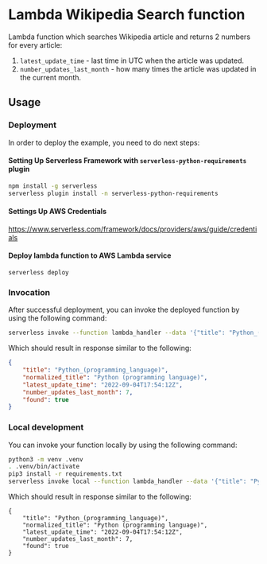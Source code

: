 # Lambda Wikipedia Search function
Lambda function which searches Wikipedia article and returns 2 numbers for every article:
  1. `latest_update_time` - last time in UTC when the article was updated.
  2. `number_updates_last_month` - how many times the article was updated in the current month.

## Usage

### Deployment

In order to deploy the example, you need to do next steps:

#### Setting Up Serverless Framework with `serverless-python-requirements` plugin

```bash
npm install -g serverless
serverless plugin install -n serverless-python-requirements
```

#### Settings Up AWS Credentials
https://www.serverless.com/framework/docs/providers/aws/guide/credentials

#### Deploy lambda function to AWS Lambda service

```
serverless deploy
```

### Invocation

After successful deployment, you can invoke the deployed function by using the following command:

```bash
serverless invoke --function lambda_handler --data '{"title": "Python_(programming_language)"}'
```

Which should result in response similar to the following:

```json
{
    "title": "Python_(programming_language)",
    "normalized_title": "Python (programming language)",
    "latest_update_time": "2022-09-04T17:54:12Z",
    "number_updates_last_month": 7,
    "found": true
}
```

### Local development

You can invoke your function locally by using the following command:

```bash
python3 -m venv .venv
. .venv/bin/activate
pip3 install -r requirements.txt
serverless invoke local --function lambda_handler --data '{"title": "Python_(programming_language)"}'
```

Which should result in response similar to the following:

```
{
    "title": "Python_(programming_language)",
    "normalized_title": "Python (programming language)",
    "latest_update_time": "2022-09-04T17:54:12Z",
    "number_updates_last_month": 7,
    "found": true
}
```
